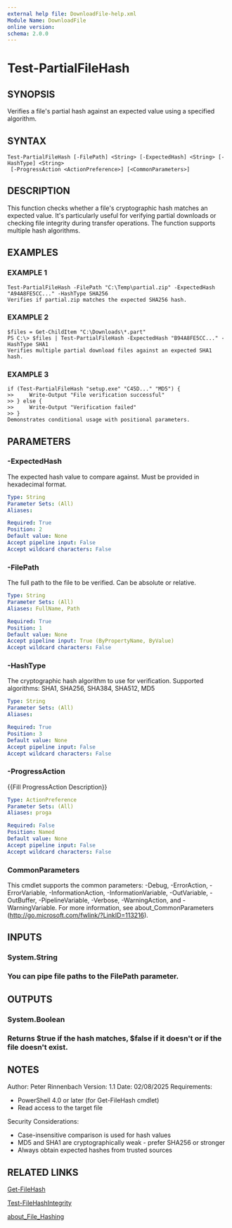 ```yaml
---
external help file: DownloadFile-help.xml
Module Name: DownloadFile
online version:
schema: 2.0.0
---
```


# Test-PartialFileHash

## SYNOPSIS
Verifies a file's partial hash against an expected value using a specified algorithm.

## SYNTAX

```
Test-PartialFileHash [-FilePath] <String> [-ExpectedHash] <String> [-HashType] <String>
 [-ProgressAction <ActionPreference>] [<CommonParameters>]
```

## DESCRIPTION
This function checks whether a file's cryptographic hash matches an expected value.
It's particularly useful for verifying partial downloads or checking file integrity
during transfer operations.
The function supports multiple hash algorithms.

## EXAMPLES

### EXAMPLE 1
```
Test-PartialFileHash -FilePath "C:\Temp\partial.zip" -ExpectedHash "A94A8FE5CC..." -HashType SHA256
Verifies if partial.zip matches the expected SHA256 hash.
```

### EXAMPLE 2
```
$files = Get-ChildItem "C:\Downloads\*.part"
PS C:\> $files | Test-PartialFileHash -ExpectedHash "B94A8FE5CC..." -HashType SHA1
Verifies multiple partial download files against an expected SHA1 hash.
```

### EXAMPLE 3
```
if (Test-PartialFileHash "setup.exe" "C45D..." "MD5") {
>>     Write-Output "File verification successful"
>> } else {
>>     Write-Output "Verification failed"
>> }
Demonstrates conditional usage with positional parameters.
```

## PARAMETERS

### -ExpectedHash
The expected hash value to compare against.
Must be provided in hexadecimal format.

```yaml
Type: String
Parameter Sets: (All)
Aliases:

Required: True
Position: 2
Default value: None
Accept pipeline input: False
Accept wildcard characters: False
```

### -FilePath
The full path to the file to be verified.
Can be absolute or relative.

```yaml
Type: String
Parameter Sets: (All)
Aliases: FullName, Path

Required: True
Position: 1
Default value: None
Accept pipeline input: True (ByPropertyName, ByValue)
Accept wildcard characters: False
```

### -HashType
The cryptographic hash algorithm to use for verification.
Supported algorithms: SHA1, SHA256, SHA384, SHA512, MD5

```yaml
Type: String
Parameter Sets: (All)
Aliases:

Required: True
Position: 3
Default value: None
Accept pipeline input: False
Accept wildcard characters: False
```

### -ProgressAction
{{Fill ProgressAction Description}}

```yaml
Type: ActionPreference
Parameter Sets: (All)
Aliases: proga

Required: False
Position: Named
Default value: None
Accept pipeline input: False
Accept wildcard characters: False
```

### CommonParameters
This cmdlet supports the common parameters: -Debug, -ErrorAction, -ErrorVariable, -InformationAction, -InformationVariable, -OutVariable, -OutBuffer, -PipelineVariable, -Verbose, -WarningAction, and -WarningVariable.
For more information, see about_CommonParameters (http://go.microsoft.com/fwlink/?LinkID=113216).

## INPUTS

### System.String
### You can pipe file paths to the FilePath parameter.
## OUTPUTS

### System.Boolean
### Returns $true if the hash matches, $false if it doesn't or if the file doesn't exist.
## NOTES
Author: Peter Rinnenbach
Version: 1.1
Date: 02/08/2025
Requirements:
- PowerShell 4.0 or later (for Get-FileHash cmdlet)
- Read access to the target file

Security Considerations:
- Case-insensitive comparison is used for hash values
- MD5 and SHA1 are cryptographically weak - prefer SHA256 or stronger
- Always obtain expected hashes from trusted sources

## RELATED LINKS

[Get-FileHash]()

[Test-FileHashIntegrity]()

[about_File_Hashing]()

